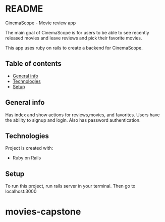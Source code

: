 # README

CinemaScope - Movie review app

The main goal of CinemaScope is for users to be able to see recently released movies and leave reviews and pick their favorite movies.

This app uses ruby on rails to create a backend for CinemaScope.

## Table of contents

- [General info](#general-info)
- [Technologies](#technologies)
- [Setup](#setup)

## General info

Has index and show actions for reviews,movies, and favorites. Users have the ability to signup and login. Also has password authentication.

## Technologies

Project is created with:

- Ruby on Rails

## Setup

To run this project, run rails server in your terminal.
Then go to localhost:3000

# movies-capstone
